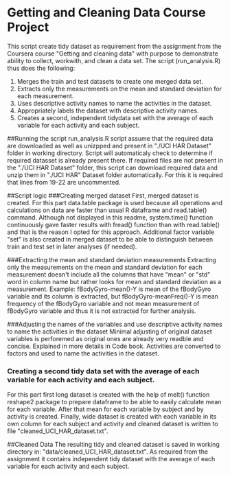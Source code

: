 # Getting and Cleaning Data Course Project

This script create tidy dataset as requirement from the assignment from the Coursera course "Getting and cleaning data" with purpose to demonstrate ability to collect, workwith, and clean a data set. The script (run_analysis.R) thus  does the following:
        
1. Merges the train and test datasets to create one merged data set.
2. Extracts only the measurements on the mean and standard deviation for each measurement.
3. Uses descriptive activity names to name the activities in the dataset.
4. Appropriately labels the dataset with descriptive activity names.
5. Creates a second, independent tidydata set with the average of each variable for each activity and each subject.

##Running the script
run_analysis.R script assume that the required data are downloaded as well as unizpped and present in "./UCI HAR Dataset" folder in working directory.
Script will automaticaly check to determine if required datasset is already present there. If required files are not present in the "./UCI HAR Dataset" folder, this script can download required data and unzip them in "./UCI HAR" Dataset folder automatically. For this it is required that lines from 19-22 are uncommented.

##Script logic
###Creating merged dataset
First, merged dataset is created. For this part data.table package is used because all operations and calculations on data are faster than usual R dataframe and read.table() command. Although not displayed in this readme, system.time() function continuously gave faster results with fread() function than with read.table() and that is the reason I opted for this approach. Additional factor variable "set" is also created in merged dataset to be able to distinguish between train and test set in later analyses (if needed).

###Extracting the mean and standard deviation measurements
Extracting only the measurements on the mean and standard deviation for each measurement doesn't include all the columns that have "mean" or "std" word in column name but rather looks for mean and standard deviation as a measurement. Example: fBodyGyro-mean()-Y is mean of the fBodyGyro variable and its column is extracted, but fBodyGyro-meanFreq()-Y is mean frequency of the fBodyGyro variable and not mean measurement of fBodyGyro variable and thus it is not extracted for further analysis.

###Adjusting the names of the variables and use descriptive activity names to name the activities in the dataset
Minimal adjusting of original dataset variables is perforemed as original ones are already very readble and concise. Explained in more details in Code book. Activities are converted to factors and used to name the activities in the dataset.

### Creating a second tidy data set with the average of each variable for each activity and each subject.
For this part first long dataset is created with the help of melt() function reshape2 package to prepare dataframe to be able to easily calculate mean for each variable. After that mean for each variable by subject and by activity is created. Finally, wide dataset is created with each variable in its own column for each subject and activity and cleaned dataset is written to file "cleaned_UCI_HAR_dataset.txt".
    
##Cleaned Data
The resulting tidy and cleaned dataset is saved in working directory in: "data/cleaned_UCI_HAR_dataset.txt". As required from the assignment it contains independent tidy dataset with the average of each variable for each activity and each subject.


